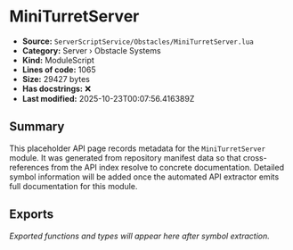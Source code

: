 # MiniTurretServer

- **Source:** `ServerScriptService/Obstacles/MiniTurretServer.lua`
- **Category:** Server › Obstacle Systems
- **Kind:** ModuleScript
- **Lines of code:** 1065
- **Size:** 29427 bytes
- **Has docstrings:** ❌
- **Last modified:** 2025-10-23T00:07:56.416389Z

## Summary

This placeholder API page records metadata for the `MiniTurretServer` module. It was generated
from repository manifest data so that cross-references from the API index resolve to
concrete documentation. Detailed symbol information will be added once the automated
API extractor emits full documentation for this module.

## Exports

_Exported functions and types will appear here after symbol extraction._
